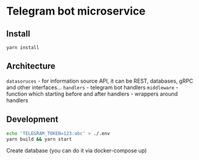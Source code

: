 # Telegram bot microservice

## Install
```
yarn install
```

## Architecture
`datasoruces` - for information source API, it can be REST, databases, gRPC and other interfaces...
`handlers` - telegram bot handlers
`middleware` - function which starting before and after handlers - wrappers around handlers

## Development
```sh
echo 'TELEGRAM_TOKEN=123:abc' > ./.env
yarn build && yarn start
```

Create database (you can do it via docker-compose up)